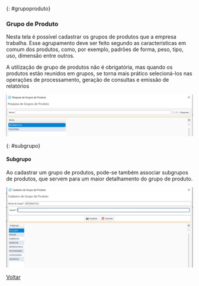 

{: #grupoproduto}

### Grupo de Produto

Nesta tela é possível cadastrar os grupos de produtos que a empresa trabalha. Esse agrupamento deve ser feito segundo as características em comum dos produtos, como, por exemplo, padrões de forma, peso, tipo, uso, dimensão entre outros.

A utilização de grupo de produtos não é obrigatória, mas quando os produtos estão reunidos em grupos, se torna mais prático selecioná-los nas operações de processamento, geração de consultas e emissão de relatórios 

![](images/estoque_grupo_produto_pesquisa.jpg)



{: #subgrupo}

#### Subgrupo

Ao cadastrar um grupo de produtos, pode-se também associar subgrupos de produtos, que servem para um maior detalhamento do grupo de produto.





![](images/estoque_grupo_produto_cadastro.jpg)



[Voltar](estoque.md#estoque)

